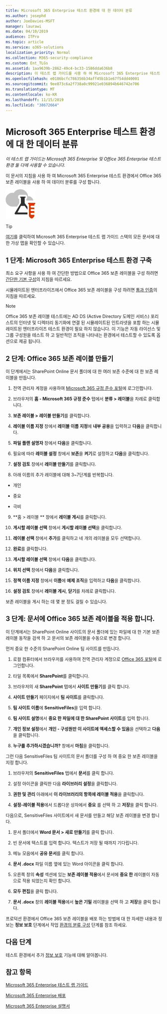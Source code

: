 ```yaml
---
title: Microsoft 365 Enterprise 테스트 환경에 대 한 데이터 분류
ms.author: josephd
author: JoeDavies-MSFT
manager: laurawi
ms.date: 04/10/2019
audience: ITPro
ms.topic: article
ms.service: o365-solutions
localization_priority: Normal
ms.collection: M365-security-compliance
ms.custom: Ent_TLGs
ms.assetid: 1aa9639b-2862-49c4-bc33-1586dda636b8
description: 이 테스트 랩 가이드를 사용 하 여 Microsoft 365 Enterprise 테스트 환경의 문서에 대해 Office 365 보존 레이블을 만들고 사용 합니다.
ms.openlocfilehash: e0186bcfc786356b34aff45b1b1e67f54dd40001
ms.sourcegitcommit: 9ee873c6a2f738a0c99921e036894b646742e706
ms.translationtype: MT
ms.contentlocale: ko-KR
ms.lasthandoff: 11/15/2019
ms.locfileid: "38672664"
---
```

# <a name="data-classification-for-your-microsoft-365-enterprise-test-environment"></a>Microsoft 365 Enterprise 테스트 환경에 대 한 데이터 분류

*이 테스트 랩 가이드는 Microsoft 365 Enterprise 및 Office 365 Enterprise 테스트 환경 둘 다에 사용할 수 있습니다.*

이 문서의 지침을 사용 하 여 Microsoft 365 Enterprise 테스트 환경에서 Office 365 보존 레이블을 사용 하 여 데이터 분류를 구성 합니다.

![Microsoft 클라우드의 테스트 랩 가이드](media/m365-enterprise-test-lab-guides/cloud-tlg-icon.png)

> [!TIP]
> [여기](media/m365-enterprise-test-lab-guides/Microsoft365EnterpriseTLGStack.pdf)를 클릭하여 Microsoft 365 Enterprise 테스트 랩 가이드 스택의 모든 문서에 대한 가상 맵을 확인할 수 있습니다.
  
## <a name="phase-1-build-out-your-microsoft-365-enterprise-test-environment"></a>1 단계: Microsoft 365 Enterprise 테스트 환경 구축

최소 요구 사항을 사용 하 여 간단한 방법으로 Office 365 보존 레이블을 구성 하려면 [간단한 기본 구성](lightweight-base-configuration-microsoft-365-enterprise.md)의 지침을 따르세요.
  
시뮬레이트된 엔터프라이즈에서 Office 365 보존 레이블을 구성 하려면 [통과 인증](pass-through-auth-m365-ent-test-environment.md)의 지침을 따르세요.
  
> [!NOTE]
> Office 365 보존 레이블 테스트에는 AD DS (Active Directory 도메인 서비스) 포리스트의 인터넷 및 디렉터리 동기화에 연결 된 시뮬레이트된 인트라넷을 포함 하는 시뮬레이트된 엔터프라이즈 테스트 환경이 필요 하지 않습니다. 이 기능은 자동 라이선스 및 그룹 구성원을 테스트 하 고 일반적인 조직을 나타내는 환경에서 테스트할 수 있도록 옵션으로 제공 됩니다. 

## <a name="phase-2-create-office-365-retention-labels"></a>2 단계: Office 365 보존 레이블 만들기

이 단계에서는 SharePoint Online 문서 폴더에 대 한 여러 보존 수준에 대 한 보존 레이블을 만듭니다.

1. 전역 관리자 계정을 사용하여 [Microsoft 365 규정 준수 포털](https://compliance.microsoft.com)에 로그인합니다.
    
2. 브라우저의 **홈 - Microsoft 365 규정 준수** 탭에서 **분류 > 레이블**을 차례로 클릭합니다.
    
3. **보존 레이블 > 레이블 만들기**를 클릭합니다.
    
4. **레이블 이름 지정** 창에서 **레이블 이름 지정**에 **내부 공용**을 입력하고 **다음**을 클릭합니다.

5. **파일 플랜 설명자** 창에서 **다음**을 클릭합니다.
    
6. 필요에 따라 **레이블 설정** 창에서 **보존**을 **켜기**로 설정하고 **다음**을 클릭합니다.
    
7. **설정 검토** 창에서 **레이블 만들기**를 클릭합니다.
    
8. 아래 이름의 추가 레이블에 대해 3~7단계를 반복합니다.
    
  - 개인
    
  - 중요
    
  - 극비
  
9. **홈 > 레이블 ** 창에서 **레이블 게시**를 클릭합니다.
    
10. **게시할 레이블 선택** 창에서 **게시할 레이블 선택**을 클릭합니다.
    
11. **레이블 선택** 창에서 **추가**를 클릭하고 네 개의 레이블을 모두 선택합니다.
    
12. **완료**를 클릭합니다.
    
13. **게시할 레이블 선택** 창에서 **다음**을 클릭합니다.
    
14. **위치 선택** 창에서 **다음**을 클릭합니다.
    
15. **정책 이름 지정** 창에서 **이름**에 **예제 조직**을 입력하고 **다음**을 클릭합니다.
    
16. **설정 검토** 창에서 **레이블 게시**, **닫기**를 차례로 클릭합니다.
 
보존 레이블을 게시 하는 데 몇 분 정도 걸릴 수 있습니다.

## <a name="phase-3-apply-office-365-retention-labels-to-documents"></a>3 단계: 문서에 Office 365 보존 레이블을 적용 합니다.

이 단계에서는 SharePoint Online 사이트의 문서 폴더에 있는 파일에 대 한 기본 보존 레이블 동작을 검색 하 고 문서의 보존 레이블을 수동으로 변경 합니다.

먼저 중요 한 수준의 SharePoint Online 팀 사이트를 만듭니다.
  
1. 로컬 컴퓨터에서 브라우저를 사용하여 전역 관리자 계정으로 [Office 365 포털](https://portal.office.com)에 로그인합니다.
    
2. 타일 목록에서 **SharePoint**를 클릭합니다.
    
3. 브라우저의 새 **SharePoint** 탭에서 **사이트 만들기**를 클릭 합니다.
    
4. **사이트 만들기** 페이지에서 **팀 사이트**를 클릭합니다.
    
5. **팀 사이트 이름**에 **SensitiveFiles**을 입력 합니다.
    
6. **팀 사이트 설명**에서 **중요 한 파일에 대 한 SharePoint 사이트**를 입력 합니다.
    
7.  **개인 정보 설정**에서 **개인 - 구성원만 이 사이트에 액세스할 수 있음**을 선택하고 **다음**을 클릭합니다.
    
8. **누구를 추가하시겠습니까?** 창에서 **마침**을 클릭합니다.
    
그런 다음 SensitiveFiles 팀 사이트의 문서 폴더를 구성 하 여 중요 한 보존 레이블을 지정 합니다.
  
1. 브라우저의 **SensitiveFiles** 탭에서 **문서**를 클릭 합니다.
    
2. 설정 아이콘을 클릭한 다음 **라이브러리 설정**을 클릭합니다.
    
3. **권한 및 관리** 아래에서 **이 라이브러리의 항목에 레이블 적용**을 클릭합니다.
    
4. **설정-레이블 적용**에서 드롭다운 상자에서 **중요** 를 선택 하 고 **저장**을 클릭 합니다.

다음으로, SensitiveFiles 사이트에서 새 문서를 만들고 해당 보존 레이블을 변경 합니다.
    
1. 문서 폴더에서 **Word 문서 > 새로 만들기**를 클릭 합니다.
    
2. 빈 문서에 텍스트를 입력 합니다. 텍스트가 저장 될 때까지 기다립니다.
    
3. 메뉴 모음에서 **공유 문서**를 클릭 합니다.
    
4. **문서 .docx** 파일 이름 옆에 있는 Word 아이콘을 클릭 합니다.
    
5. 오른쪽 창의 **속성** 섹션에 있는 **보존 레이블 적용**에서 문서에 **중요 한** 레이블이 자동으로 적용 되었는지 확인 합니다.
    
6. **모두 편집**을 클릭 합니다.
    
7. **문서 .docx** 창의 **레이블 적용**에서 **높은 기밀** 레이블을 선택 하 고 **저장**을 클릭 합니다.

프로덕션 환경에서 Office 365 보존 레이블을 배포 하는 방법에 대 한 자세한 내용과 정보는 **정보 보호** 단계에서 작업 [환경의 분류 구성](infoprotect-configure-classification.md) 단계를 참조 하세요.

## <a name="next-step"></a>다음 단계

테스트 환경에서 추가 [정보 보호](m365-enterprise-test-lab-guides.md#information-protection) 기능에 대해 알아봅니다.

## <a name="see-also"></a>참고 항목

[Microsoft 365 Enterprise 테스트 랩 가이드](m365-enterprise-test-lab-guides.md)

[Microsoft 365 Enterprise 배포](deploy-microsoft-365-enterprise.md)

[Microsoft 365 Enterprise 설명서](https://docs.microsoft.com/microsoft-365-enterprise/)

 